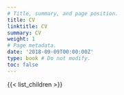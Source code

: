 ```yaml
---
# Title, summary, and page position.
title: CV
linktitle: CV
summary: CV
weight: 1
# Page metadata.
date: '2018-09-09T00:00:00Z'
type: book # Do not modify.
toc: false
---
```


{{< list_children >}}